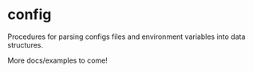 # config

Procedures for parsing configs files and environment variables into data structures.

More docs/examples to come!

